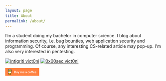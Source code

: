 ```yaml
---
layout: page
title: About
permalink: /about/
---
```


I’m a student doing my bachelor in computer science. I blog about information security, i.e. bug bounties, web application security and programming. Of course, any interesting CS-related article may pop-up. I'm also very interested in pentesting.


[![intigriti vict0ni](https://img.shields.io/badge/intigriti-%40vict0ni-blue?style=for-the-badge)](https://www.intigriti.com/profile/vict0ni) [![0x00sec vict0ni](https://img.shields.io/badge/0x00sec-%40vict0ni-black?style=for-the-badge)](https://0x00sec.org/u/vict0ni/)

[![Buy me a coffee](https://raw.githubusercontent.com/victoni/victoni.github.io/master/images/rsz_rsz_lato-orange.png)](https://www.buymeacoffee.com/vict0ni)

<!--<center><img src="https://raw.githubusercontent.com/victoni/victoni.github.io/master/images/ascii_art.png"></center>-->
